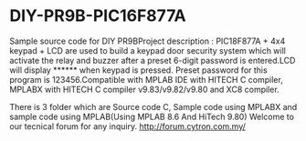 # DIY-PR9B-PIC16F877A
Sample source code for DIY PR9BProject description : 
PIC18F877A + 4x4 keypad + LCD are used to build a keypad door security system which will activate the relay and buzzer after a preset 6-digit password is entered.LCD will display ****** when keypad is pressed. Preset password for this program is 123456.Compatible with MPLAB IDE with HITECH C compiler, MPLABX with HITECH C compiler v9.83/v9.82/v9.80 and XC8 compiler.

There is 3 folder which are Source code C, Sample code using MPLABX and sample code using MPLAB(Using MPLAB 8.6 And HiTech 9.80)
Welcome to our tecnical forum for any inquiry. http://forum.cytron.com.my/
